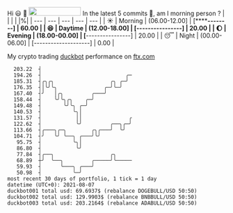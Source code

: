 Hi :smiley: :wave: <img src="https://jojoee.jojoee.com/api/utcnow" width="120" height="20">
In the latest 5 commits :bug:, am I morning person ? 
| | | | |%|
| --- | --- | --- | --- | --- |
| :sunny: | Morning | (06.00-12.00] | [************--------] | 60.00 |
| :satisfied: | Daytime | (12.00-18.00] | [****----------------] | 20.00 |
| :moon: | Evening | (18.00-00.00] | [****----------------] | 20.00 |
| :sleeping: | Night | (00.00-06.00] | [--------------------] | 0.00 |

My crypto trading [duckbot](https://github.com/jojoee/duckbot) performance on [ftx.com](https://ftx.com/#a=13144711)
```
  203.22  ┤
  194.26  ┤                           ╭─
  185.31  ┤╭╮╭╮                  ╭╮ ╭─╯
  176.35  ┤│╰╯╰╮               ╭─╯╰─╯
  167.40  ┤╯   │╭╮         ╭───╯
  158.44  ┤    ╰╯╰╮╭╮    ╭─╯
  149.48  ┤       ╰╯╰╮ ╭─╯
  140.53  ┤          ╰╮│
  131.57  ┤           ││               ╭
  122.62  ┤           ╰╯         ╭──╮╭─╯
  113.66  ┤╭───╮╭─╮        ╭╮╭───╯  ╰╯
  104.71  ┤╯   ╰╯ ╰──╮ ╭───╯╰╯
   95.75  ┤          ╰╮│
   86.80  ┤           ╰╯
   77.84  ┤╭──╮                  ╭╮
   68.89  ┼╯  ╰──╮         ╭─────╯╰─────
   59.93  ┤      ╰───╮ ╭───╯
   50.98  ┤          ╰─╯
most recent 30 days of portfolio, 1 tick = 1 day
datetime (UTC+0): 2021-08-07
duckbot001 total usd: 69.6937$ (rebalance DOGEBULL/USD 50:50)
duckbot002 total usd: 129.9903$ (rebalance BNBBULL/USD 50:50)
duckbot003 total usd: 203.2164$ (rebalance ADABULL/USD 50:50)
```

